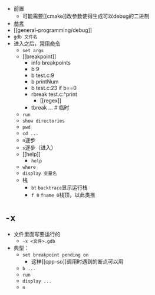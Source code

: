 - 前置
  - 可能需要[[cmake]]改参数使得生成可以debug的二进制
- [参考](https://zhuanlan.zhihu.com/p/74897601)
- [[general-programming/debug]]
- `gdb 文件名`
- 进入之后，[常用命令](https://zhuanlan.zhihu.com/p/474736535)
    - `set args`
    - [[breakpoint]]
      - info breakpoints
      - b 9
      - b test.c:9
      - b printNum
      - b test.c:23 if b==0
      - rbreak test.c:^print
        - [[regex]]
      - tbreak ... # 临时
    - `run`
    - `show directories`
    - `pwd`
    - `cd ...`
    - `n`逐步
    - `s`逐步（进入）
    - [[help]]
      - `help`
    - `where`
    - `display 变量名`
    - 栈
      - `bt` `backtrace`显示运行栈
      - `f 0` `fname 0`栈顶，以此类推
# `-x`
- 文件里面写要运行的
  - `-x <文件>.gdb`
- 典型：
  - `set breakpoint pending on`
    - 这样[[cpp-so]]调用时遇到的断点可以用
  - `b ...`
  - `run`
  - `display ...`
  - `n`